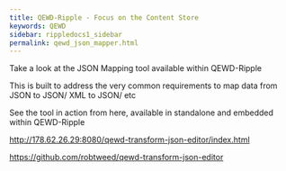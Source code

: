 ```yaml
---
title: QEWD-Ripple - Focus on the Content Store
keywords: QEWD
sidebar: rippledocs1_sidebar
permalink: qewd_json_mapper.html
---
```





Take a look at the JSON Mapping tool available within QEWD-Ripple

This is built to address the very common requirements to map data from JSON to JSON/ XML to JSON/ etc

See the tool in action from here, available in standalone and embedded within QEWD-Ripple


http://178.62.26.29:8080/qewd-transform-json-editor/index.html

https://github.com/robtweed/qewd-transform-json-editor







